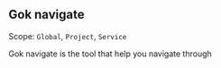 ## Gok navigate
Scope: `Global`, `Project`, `Service`

Gok navigate is the tool that help you navigate through

##